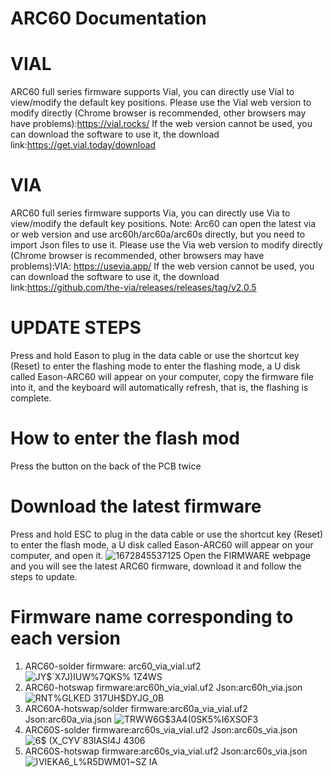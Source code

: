 # ARC60 Documentation
# VIAL
ARC60 full series firmware supports Vial, you can directly use Vial to
view/modify the default key positions. Please use the Vial web version to
modify directly (Chrome browser is recommended, other browsers may have
problems):https://vial.rocks/
If the web version cannot be used, you can download the software to use it, the download link:https://get.vial.today/download
# VIA
ARC60 full series firmware supports Via, you can directly use Via to
view/modify the default key positions. Note: Arc60 can open the latest via or web version and use
arc60h/arc60a/arc60s directly, but you need to import Json files to use it. Please use the Via web version to modify directly (Chrome browser is
recommended, other browsers may have problems):VIA: https://usevia.app/
If the web version cannot be used, you can download the software to use it, the download link:https://github.com/the-via/releases/releases/tag/v2.0.5
# UPDATE STEPS
Press and hold Eason to plug in the data cable or use the shortcut key (Reset)
to enter the flashing mode to enter the flashing mode, a U disk called
Eason-ARC60 will appear on your computer, copy the firmware file into it, and the keyboard will automatically refresh, that is, the flashing is complete.
# How to enter the flash mod

 Press the button on the back of the PCB twice
# Download the latest firmware
Press and hold ESC to plug in the data cable or use the shortcut key (Reset) to enter the
flash mode, a U disk called Eason-ARC60 will appear on your computer, and open it.
![1672845537125](https://user-images.githubusercontent.com/98533237/210587993-dd892a0b-0a4a-4af2-acbf-0d9cd32759ca.jpg)
Open the FIRMWARE webpage and you will see the latest ARC60 firmware, download it
and follow the steps to update.
# Firmware name corresponding to each version
1. ARC60-solder firmware: arc60_via_vial.uf2
![JY$`X7J)IUW%7QKS% 1Z4WS](https://user-images.githubusercontent.com/98533237/210588542-c5c72b54-ae7c-4f9f-af25-c64a127bf166.png)
2. ARC60-hotswap firmware:arc60h_via_vial.uf2 Json:arc60h_via.json
![RNT%GLKED 317UH$DYJG_0B](https://user-images.githubusercontent.com/98533237/210588774-58fe7397-b3eb-4398-a9b1-684032492ff3.png)
3. ARC60A-hotswap/solder firmware:arc60a_via_vial.uf2 Json:arc60a_via.json
![TRWW6G$3A4(0SK5%I6XSOF3](https://user-images.githubusercontent.com/98533237/210588952-25e3ff2d-f548-4cef-99ff-ddc78482d0d8.png)
4. ARC60S-solder firmware:arc60s_via_vial.uf2 Json:arc60s_via.json 
![6$ (X_CYV`83IASI4J 4306](https://user-images.githubusercontent.com/98533237/210589205-dab7f3d4-1ca8-4ee0-8ec3-41ce8a2f49ea.png)
5. ARC60S-hotswap firmware:arc60s_via_vial.uf2 Json:arc60s_via.json
![)VIEKA6_L%R5DWM01~SZ IA](https://user-images.githubusercontent.com/98533237/210589413-c41b0cf6-ed55-40d4-aa2d-1bcbc4b0c7fd.png)
